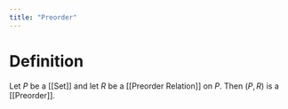 ```yaml
---
title: "Preorder"
---
```


# Definition
Let $P$ be a [[Set]] and let $R$ be a [[Preorder Relation]] on $P$. Then $(P, R)$ is a [[Preorder]].
